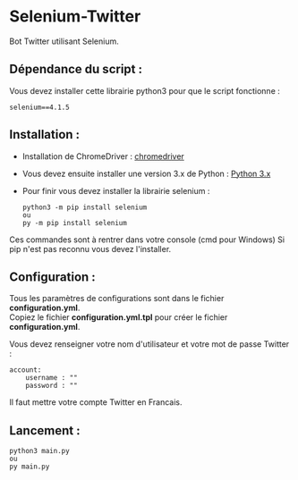 # Selenium-Twitter

Bot Twitter utilisant Selenium.

## Dépendance du script :

Vous devez installer cette librairie python3 pour que le script fonctionne :
```
selenium==4.1.5
```

## Installation :

* Installation de ChromeDriver : [chromedriver](https://chromedriver.chromium.org/getting-started)

* Vous devez ensuite installer une version 3.x de Python : [Python 3.x](https://www.python.org/downloads/)

* Pour finir vous devez installer la librairie selenium :
     ```
     python3 -m pip install selenium
     ou
     py -m pip install selenium
     ```
Ces commandes sont à rentrer dans votre console (cmd pour Windows)
Si pip n'est pas reconnu vous devez l'installer.

## Configuration :

Tous les paramètres de configurations sont dans le fichier **configuration.yml**.  
Copiez le fichier **configuration.yml.tpl** pour créer le fichier **configuration.yml**.

Vous devez renseigner votre nom d'utilisateur et votre mot de passe Twitter :
```
account:
    username : ""
    password : ""    
```
Il faut mettre votre compte Twitter en Francais.


## Lancement :
```
python3 main.py
ou
py main.py
```
